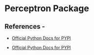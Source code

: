 # Perceptron Package

## References - 

* [Official Python Docs for PYPI](https://packaging.python.org/en/latest/tutorials/packaging-projects/)

* [Official Python Docs for PYPI](https://docs.github.com/en/actions/automating-builds-and-tests/building-and-testing-python#publishing-to-package-registries)
